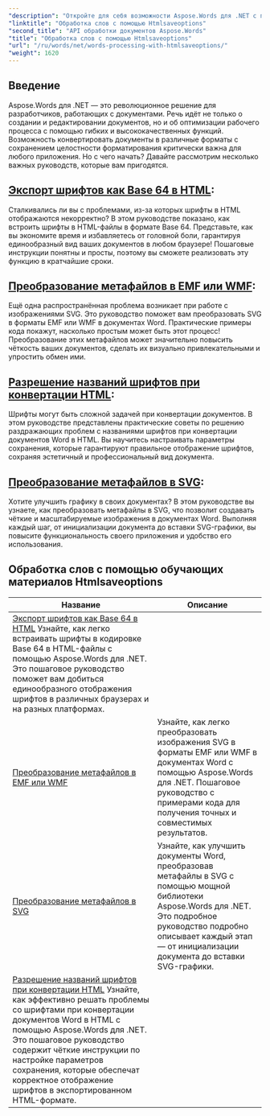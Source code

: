 ```yaml
---
"description": "Откройте для себя возможности Aspose.Words для .NET с помощью наших пошаговых руководств, охватывающих преобразование HTML и метафайлов для улучшения обработки документов."
"linktitle": "Обработка слов с помощью Htmlsaveoptions"
"second_title": "API обработки документов Aspose.Words"
"title": "Обработка слов с помощью Htmlsaveoptions"
"url": "/ru/words/net/words-processing-with-htmlsaveoptions/"
"weight": 1620
---
```


## Введение

Aspose.Words для .NET — это революционное решение для разработчиков, работающих с документами. Речь идёт не только о создании и редактировании документов, но и об оптимизации рабочего процесса с помощью гибких и высококачественных функций. Возможность конвертировать документы в различные форматы с сохранением целостности форматирования критически важна для любого приложения. Но с чего начать? Давайте рассмотрим несколько важных руководств, которые вам пригодятся.


## [Экспорт шрифтов как Base 64 в HTML](./export-fonts-as-base-64-to-html/):
Сталкивались ли вы с проблемами, из-за которых шрифты в HTML отображаются некорректно? В этом руководстве показано, как встроить шрифты в HTML-файлы в формате Base 64. Представьте, как вы экономите время и избавляетесь от головной боли, гарантируя единообразный вид ваших документов в любом браузере! Пошаговые инструкции понятны и просты, поэтому вы сможете реализовать эту функцию в кратчайшие сроки. 

## [Преобразование метафайлов в EMF или WMF](./converting-metafiles-to-emf-or-wmf/):
Ещё одна распространённая проблема возникает при работе с изображениями SVG. Это руководство поможет вам преобразовать SVG в форматы EMF или WMF в документах Word. Практические примеры кода покажут, насколько простым может быть этот процесс! Преобразование этих метафайлов может значительно повысить чёткость ваших документов, сделать их визуально привлекательными и упростить обмен ими.

## [Разрешение названий шрифтов при конвертации HTML](./resolve-font-names-in-html-conversion/):
Шрифты могут быть сложной задачей при конвертации документов. В этом руководстве представлены практические советы по решению раздражающих проблем с названиями шрифтов при конвертации документов Word в HTML. Вы научитесь настраивать параметры сохранения, которые гарантируют правильное отображение шрифтов, сохраняя эстетичный и профессиональный вид документа.

## [Преобразование метафайлов в SVG](./converting-metafiles-to-svg/):
Хотите улучшить графику в своих документах? В этом руководстве вы узнаете, как преобразовать метафайлы в SVG, что позволит создавать чёткие и масштабируемые изображения в документах Word. Выполняя каждый шаг, от инициализации документа до вставки SVG-графики, вы повысите функциональность своего приложения и удобство его использования.

 ## Обработка слов с помощью обучающих материалов Htmlsaveoptions
| Название | Описание |
| --- | --- |
| [Экспорт шрифтов как Base 64 в HTML](./export-fonts-as-base-64-to-html/) Узнайте, как легко встраивать шрифты в кодировке Base 64 в HTML-файлы с помощью Aspose.Words для .NET. Это пошаговое руководство поможет вам добиться единообразного отображения шрифтов в различных браузерах и на разных платформах. |
| [Преобразование метафайлов в EMF или WMF](./converting-metafiles-to-emf-or-wmf/) | Узнайте, как легко преобразовать изображения SVG в форматы EMF или WMF в документах Word с помощью Aspose.Words для .NET. Пошаговое руководство с примерами кода для получения точных и совместимых результатов. |
| [Преобразование метафайлов в SVG](./converting-metafiles-to-svg/) | Узнайте, как улучшить документы Word, преобразовав метафайлы в SVG с помощью мощной библиотеки Aspose.Words для .NET. Это подробное руководство подробно описывает каждый этап — от инициализации документа до вставки SVG-графики. |
| [Разрешение названий шрифтов при конвертации HTML](./resolve-font-names-in-html-conversion/) Узнайте, как эффективно решать проблемы со шрифтами при конвертации документов Word в HTML с помощью Aspose.Words для .NET. Это пошаговое руководство содержит чёткие инструкции по настройке параметров сохранения, которые обеспечат корректное отображение шрифтов в экспортированном HTML-формате. |